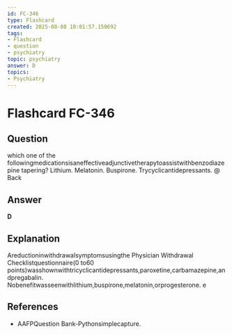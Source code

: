 ```yaml
---
id: FC-346
type: Flashcard
created: 2025-08-08 10:01:57.150692
tags:
- Flashcard
- question
- psychiatry
topic: psychiatry
answer: D
topics:
- Psychiatry
---
```


# Flashcard FC-346

## Question

which one of the followingmedicationsisaneffectiveadjunctivetherapytoassistwithbenzodiazepine tapering? Lithium. Melatonin. Buspirone. Trycyclicantidepressants. @ Back

## Answer

**D**

## Explanation

Areductioninwithdrawalsymptomsusingthe Physician Withdrawal Checklistquestionnaire(0 to60 points)wasshownwithtricyclicantidepressants,paroxetine,carbamazepine,andpregabalin. Nobenefitwasseenwithlithium,buspirone,melatonin,orprogesterone. e

## References

- AAFPQuestion Bank-Pythonsimplecapture.

